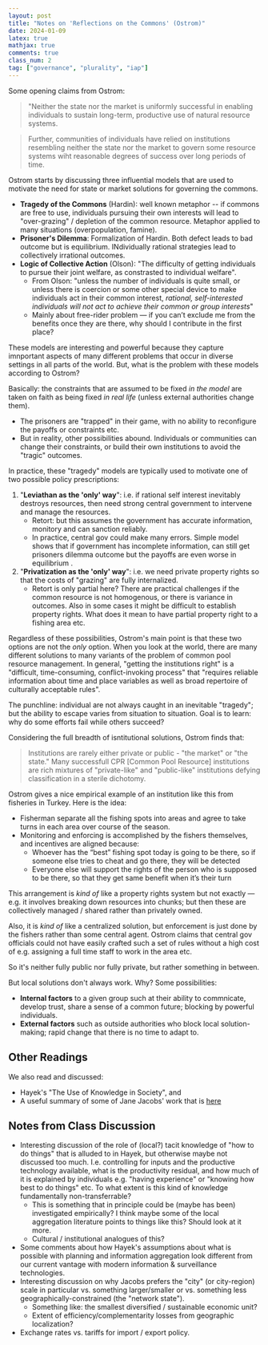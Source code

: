 ```yaml
---
layout: post
title: "Notes on 'Reflections on the Commons' (Ostrom)"
date: 2024-01-09
latex: true
mathjax: true
comments: true
class_num: 2
tag: ["governance", "plurality", "iap"]
---
```


Some opening claims from Ostrom:

> "Neither the state nor the market is uniformly successful in enabling individuals to sustain long-term, productive use of natural resource systems.

> Further, communities of individuals have relied on institutions resembling neither the state nor the market to govern some resource systems wiht reasonable degrees of success over long periods of time.

Ostrom starts by discussing three influential models that are used to motivate the need for state or market solutions for governing the commons.

- **Tragedy of the Commons** (Hardin): well known metaphor -- if commons are free to use, individuals pursuing their own interests will lead to "over-grazing" / depletion of the common resource. Metaphor applied to many situations (overpopulation, famine).
- **Prisoner's Dilemma**: Formalization of Hardin. Both defect leads to bad outcome but is equilibrium. INdividually rational strategies lead to collectively irrational outcomes.
- **Logic of Collective Action** (Olson): "The difficulty of getting individuals to pursue their joint welfare, as constrasted to individual welfare".
  - From Olson: "unless the number of individuals is quite small, or unless there is coercion or some other special device to make individuals act in their common interest, _rational, self-interested individuals will not act to achieve their common or group interests_"
  - Mainly about free-rider problem — if you can’t exclude me from the benefits once they are there, why should I contribute in the first place?

These models are interesting and powerful because they capture imnportant aspects of many different problems that occur in diverse settings in all parts of the world. But, what is the problem with these models according to Ostrom?

Basically: the constraints that are assumed to be fixed _in the model_ are taken on faith as being fixed _in real life_ (unless external authorities change them).

- The prisoners are "trapped" in their game, with no ability to reconfigure the payoffs or constraints etc.
- But in reality, other possibilities abound. Individuals or communities can change their constraints, or build their own institutions to avoid the "tragic" outcomes.

In practice, these "tragedy" models are typically used to motivate one of two possible policy prescriptions:

1. "**Leviathan as the 'only' way**": i.e. if rational self interest inevitably destroys resources, then need strong central government to intervene and manage the resources.
   - Retort: but this assumes the government has accurate information, monitory and can sanction reliably.
   - In practice, central gov could make many errors. Simple model shows that if government has incomplete information, can still get prisoners dilemma outcome but the payoffs are even worse in equilibrium .
2. "**Privatization as the 'only' way**": i.e. we need private property rights so that the costs of "grazing" are fully internalized.
   - Retort is only partial here? There are practical challenges if the common resource is not homogenous, or there is variance in outcomes. Also in some cases it might be difficult to establish property rights. What does it mean to have partial property right to a fishing area etc.

Regardless of these possibilities, Ostrom's main point is that these two options are not the _only_ option. When you look at the world, there are many different solutions to many variants of the problem of common pool resource management. In general, "getting the institutions right" is a "difficult, time-consuming, conflict-invoking process" that "requires reliable information about time and place variables as well as broad repertoire of culturally acceptable rules".

The punchline: individual are not always caught in an inevitable "tragedy"; but the ability to escape varies from situation to situation. Goal is to learn: why do some efforts fail while others succeed?

Considering the full breadth of isntitutional solutions, Ostrom finds that:

> Institutions are rarely either private or public - "the market" or "the state." Many successfull CPR [Common Pool Resource] institutions are rich mixtures of "private-like" and "public-like" institutions defying classification in a sterile dichotomy.

Ostrom gives a nice empirical example of an institution like this from fisheries in Turkey. Here is the idea:

- Fisherman separate all the fishing spots into areas and agree to take turns in each area over course of the season.
- Monitoring and enforcing is accomplished by the fishers themselves, and incentives are aligned because:
  - Whoever has the “best” fishing spot today is going to be there, so if someone else tries to cheat and go there, they will be detected
  - Everyone else will support the rights of the person who is supposed to be there, so that they get same benefit when it’s their turn

This arrangement is _kind of_ like a property rights system but not exactly — e.g. it involves breaking down resources into chunks; but then these are collectively managed / shared rather than privately owned.

Also, it is _kind of_ like a centralized solution, but enforcement is just done by the fishers rather than some central agent. Ostrom claims that central gov officials could not have easily crafted such a set of rules without a high cost of e.g. assigning a full time staff to work in the area etc.

So it's neither fully public nor fully private, but rather something in between.

But local solutions don't always work. Why? Some possibilities:

- **Internal factors** to a given group such at their ability to commnicate, develop trust, share a sense of a common future; blocking by powerful individuals.
- **External factors** such as outside authorities who block local solution-making; rapid change that there is no time to adapt to.

## Other Readings

We also read and discussed:

- Hayek's "The Use of Knowledge in Society", and
- A useful summary of some of Jane Jacobs' work that is [here](https://www.astralcodexten.com/p/your-book-review-cities-and-the-wealth)

## Notes from Class Discussion

- Interesting discussion of the role of (local?) tacit knowledge of "how to do things" that is alluded to in Hayek, but otherwise maybe not discussed too much. I.e. controlling for inputs and the productive technology available, what is the productivity residual, and how much of it is explained by individuals e.g. "having experience" or "knowing how best to do things" etc. To what extent is this kind of knowledge fundamentally non-transferrable?
  - This is something that in principle could be (maybe has been) investigated empirically? I think maybe some of the local aggregation literature points to things like this? Should look at it more.
  - Cultural / institutional analogues of this?
- Some comments about how Hayek's assumptions about what is possible with planning and information aggregation look different from our current vantage with modern information & surveillance technologies.
- Interesting discussion on why Jacobs prefers the "city" (or city-region) scale in particular vs. something larger/smaller or vs. something less geographically-constrained (the "network state").
  - Something like: the smallest diversified / sustainable economic unit?
  - Extent of efficiency/complementarity losses from geographic localization?
- Exchange rates vs. tariffs for import / export policy.
